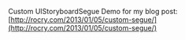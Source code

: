 Custom UIStoryboardSegue Demo for my blog post:  
[http://rocry.com/2013/01/05/custom-segue/](http://rocry.com/2013/01/05/custom-segue/)